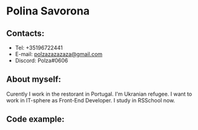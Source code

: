 # Polina Savorona
## Contacts:
  * Tel: +35196722441
  * E-mail: polzazazazaza@gmail.com
  * Discord: Polza#0606
## About myself:
Curently I work in the restorant in Portugal. I'm Ukranian refugee. I want to work in IT-sphere as Front-End Developer. I study in RSSchool now.
## Code example:  